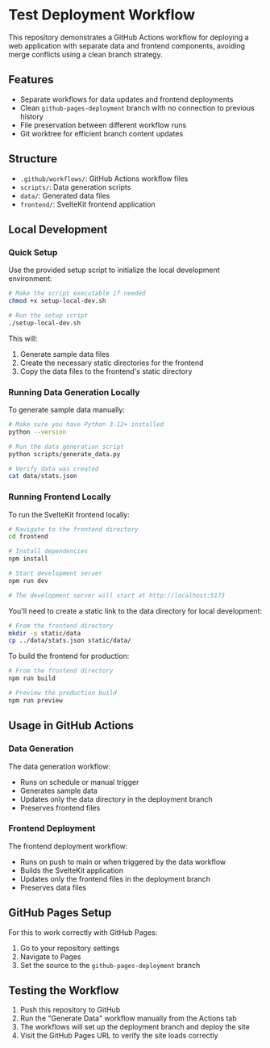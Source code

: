 # Test Deployment Workflow

This repository demonstrates a GitHub Actions workflow for deploying a web application with separate data and frontend components, avoiding merge conflicts using a clean branch strategy.

## Features

- Separate workflows for data updates and frontend deployments
- Clean `github-pages-deployment` branch with no connection to previous history
- File preservation between different workflow runs
- Git worktree for efficient branch content updates

## Structure

- `.github/workflows/`: GitHub Actions workflow files
- `scripts/`: Data generation scripts
- `data/`: Generated data files
- `frontend/`: SvelteKit frontend application

## Local Development

### Quick Setup

Use the provided setup script to initialize the local development environment:

```bash
# Make the script executable if needed
chmod +x setup-local-dev.sh

# Run the setup script
./setup-local-dev.sh
```

This will:
1. Generate sample data files
2. Create the necessary static directories for the frontend
3. Copy the data files to the frontend's static directory

### Running Data Generation Locally

To generate sample data manually:

```bash
# Make sure you have Python 3.12+ installed
python --version

# Run the data generation script
python scripts/generate_data.py

# Verify data was created
cat data/stats.json
```

### Running Frontend Locally

To run the SvelteKit frontend locally:

```bash
# Navigate to the frontend directory
cd frontend

# Install dependencies
npm install

# Start development server
npm run dev

# The development server will start at http://localhost:5173
```

You'll need to create a static link to the data directory for local development:

```bash
# From the frontend directory
mkdir -p static/data
cp ../data/stats.json static/data/
```

To build the frontend for production:

```bash
# From the frontend directory
npm run build

# Preview the production build
npm run preview
```

## Usage in GitHub Actions

### Data Generation

The data generation workflow:
- Runs on schedule or manual trigger
- Generates sample data
- Updates only the data directory in the deployment branch
- Preserves frontend files

### Frontend Deployment

The frontend deployment workflow:
- Runs on push to main or when triggered by the data workflow
- Builds the SvelteKit application
- Updates only the frontend files in the deployment branch
- Preserves data files

## GitHub Pages Setup

For this to work correctly with GitHub Pages:
1. Go to your repository settings
2. Navigate to Pages
3. Set the source to the `github-pages-deployment` branch

## Testing the Workflow

1. Push this repository to GitHub
2. Run the "Generate Data" workflow manually from the Actions tab
3. The workflows will set up the deployment branch and deploy the site
4. Visit the GitHub Pages URL to verify the site loads correctly